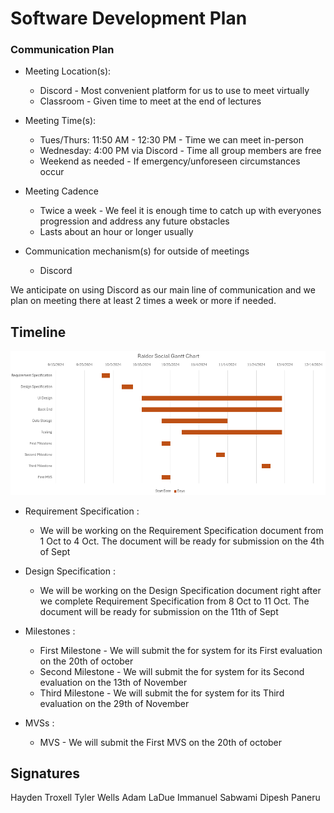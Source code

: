 # Software Development Plan

### Communication Plan
* Meeting Location(s):
  - Discord - Most convenient platform for us to use to meet virtually
  - Classroom - Given time to meet at the end of lectures
* Meeting Time(s):
  - Tues/Thurs: 11:50 AM - 12:30 PM - Time we can meet in-person
  - Wednesday: 4:00 PM via Discord - Time all group members are free
  - Weekend as needed - If emergency/unforeseen circumstances occur 
* Meeting Cadence
  - Twice a week - We feel it is enough time to catch up with everyones progression and address any future obstacles
  - Lasts about an hour or longer usually 

* Communication mechanism(s) for outside of meetings
  - Discord

We anticipate on using Discord as our main line of communication and we plan on meeting there at least 2 times a week or more if needed.

## Timeline


![gantt](../assets/Gantt-Chart.png)



  * Requirement Specification : 
    - We will be working on the Requirement Specification document from 1 Oct to 4 Oct. The document will be ready for submission on the 4th of Sept 

  * Design Specification : 
    -  We will be working on the Design Specification document right after we complete Requirement Specification from 8 Oct to 11 Oct. The document will be ready for submission on the 11th of Sept 

  * Milestones : 
    - First Milestone - We will submit the for system for its First evaluation on the 20th of october 
    - Second Milestone - We will submit the for system for its Second evaluation on the 13th of November
    - Third Milestone - We will submit the for system for its Third evaluation on the 29th of November 

  * MVSs :
    - MVS - We will submit the First MVS on the 20th of october 
  
  
  

## Signatures
Hayden Troxell
Tyler Wells
Adam LaDue
Immanuel Sabwami
Dipesh Paneru
